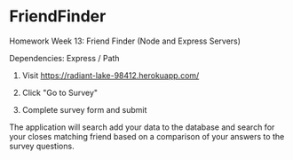 # FriendFinder
Homework Week 13: Friend Finder (Node and Express Servers)

Dependencies: Express / Path

1. Visit https://radiant-lake-98412.herokuapp.com/

2. Click "Go to Survey"

5. Complete survey form and submit

The application will search add your data to the database and search for your closes matching friend based on a comparison of your answers to the survey questions.
